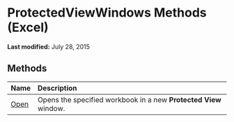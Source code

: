 
# ProtectedViewWindows Methods (Excel)

 **Last modified:** July 28, 2015


## Methods



|**Name**|**Description**|
|:-----|:-----|
| [Open](bb003d53-949e-842a-f6f1-3ca30f396837.md)|Opens the specified workbook in a new  **Protected View** window.|
